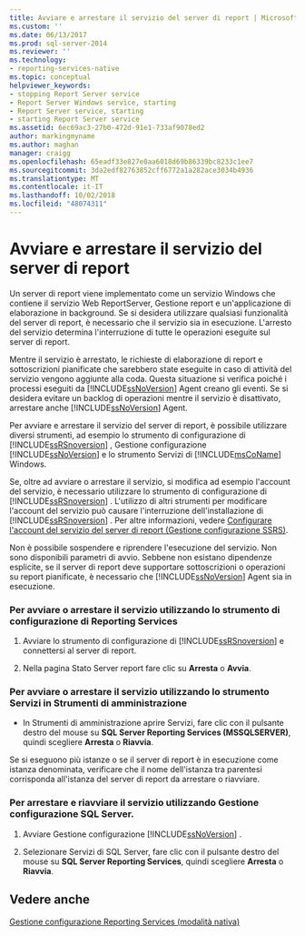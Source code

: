 ```yaml
---
title: Avviare e arrestare il servizio del server di report | Microsoft Docs
ms.custom: ''
ms.date: 06/13/2017
ms.prod: sql-server-2014
ms.reviewer: ''
ms.technology:
- reporting-services-native
ms.topic: conceptual
helpviewer_keywords:
- stopping Report Server service
- Report Server Windows service, starting
- Report Server service, starting
- starting Report Server service
ms.assetid: 6ec69ac3-27b0-472d-91e1-733af9078ed2
author: markingmyname
ms.author: maghan
manager: craigg
ms.openlocfilehash: 65eadf33e827e0aa6018d69b86339bc8233c1ee7
ms.sourcegitcommit: 3da2edf82763852cff6772a1a282ace3034b4936
ms.translationtype: MT
ms.contentlocale: it-IT
ms.lasthandoff: 10/02/2018
ms.locfileid: "48074311"
---
```

# <a name="start-and-stop-the-report-server-service"></a>Avviare e arrestare il servizio del server di report
  Un server di report viene implementato come un servizio Windows che contiene il servizio Web ReportServer, Gestione report e un'applicazione di elaborazione in background. Se si desidera utilizzare qualsiasi funzionalità del server di report, è necessario che il servizio sia in esecuzione. L'arresto del servizio determina l'interruzione di tutte le operazioni eseguite sul server di report.  
  
 Mentre il servizio è arrestato, le richieste di elaborazione di report e sottoscrizioni pianificate che sarebbero state eseguite in caso di attività del servizio vengono aggiunte alla coda. Questa situazione si verifica poiché i processi eseguiti da [!INCLUDE[ssNoVersion](../../includes/ssnoversion-md.md)] Agent creano gli eventi. Se si desidera evitare un backlog di operazioni mentre il servizio è disattivato, arrestare anche [!INCLUDE[ssNoVersion](../../includes/ssnoversion-md.md)] Agent.  
  
 Per avviare e arrestare il servizio del server di report, è possibile utilizzare diversi strumenti, ad esempio lo strumento di configurazione di [!INCLUDE[ssRSnoversion](../../includes/ssrsnoversion-md.md)] , Gestione configurazione [!INCLUDE[ssNoVersion](../../includes/ssnoversion-md.md)] e lo strumento Servizi di [!INCLUDE[msCoName](../../includes/msconame-md.md)] Windows.  
  
 Se, oltre ad avviare o arrestare il servizio, si modifica ad esempio l'account del servizio, è necessario utilizzare lo strumento di configurazione di [!INCLUDE[ssRSnoversion](../../includes/ssrsnoversion-md.md)] . L'utilizzo di altri strumenti per modificare l'account del servizio può causare l'interruzione dell'installazione di [!INCLUDE[ssRSnoversion](../../includes/ssrsnoversion-md.md)] . Per altre informazioni, vedere [Configurare l'account del servizio del server di report &#40;Gestione configurazione SSRS&#41;](../install-windows/configure-the-report-server-service-account-ssrs-configuration-manager.md).  
  
 Non è possibile sospendere e riprendere l'esecuzione del servizio. Non sono disponibili parametri di avvio. Sebbene non esistano dipendenze esplicite, se il server di report deve supportare sottoscrizioni o operazioni su report pianificate, è necessario che [!INCLUDE[ssNoVersion](../../includes/ssnoversion-md.md)] Agent sia in esecuzione.  
  
### <a name="to-start-or-stop-the-service-using-the-reporting-services-configuration-tool"></a>Per avviare o arrestare il servizio utilizzando lo strumento di configurazione di Reporting Services  
  
1.  Avviare lo strumento di configurazione di [!INCLUDE[ssRSnoversion](../../includes/ssrsnoversion-md.md)] e connettersi al server di report.  
  
2.  Nella pagina Stato Server report fare clic su **Arresta** o **Avvia**.  
  
### <a name="to-start-or-stop-the-service-using-services-in-administrative-tools"></a>Per avviare o arrestare il servizio utilizzando lo strumento Servizi in Strumenti di amministrazione  
  
-   In Strumenti di amministrazione aprire Servizi, fare clic con il pulsante destro del mouse su **SQL Server Reporting Services (MSSQLSERVER)**, quindi scegliere **Arresta** o **Riavvia**.  
  
 Se si eseguono più istanze o se il server di report è in esecuzione come istanza denominata, verificare che il nome dell'istanza tra parentesi corrisponda all'istanza del server di report da arrestare o riavviare.  
  
### <a name="to-start-or-stop-the-service-using-sql-server-configuration-manager"></a>Per arrestare e riavviare il servizio utilizzando Gestione configurazione SQL Server.  
  
1.  Avviare Gestione configurazione [!INCLUDE[ssNoVersion](../../includes/ssnoversion-md.md)] .  
  
2.  Selezionare Servizi di SQL Server, fare clic con il pulsante destro del mouse su **SQL Server Reporting Services**, quindi scegliere **Arresta** o **Riavvia**.  
  
## <a name="see-also"></a>Vedere anche  
 [Gestione configurazione Reporting Services &#40;modalità nativa&#41;](../../sql-server/install/reporting-services-configuration-manager-native-mode.md)  
  
  

